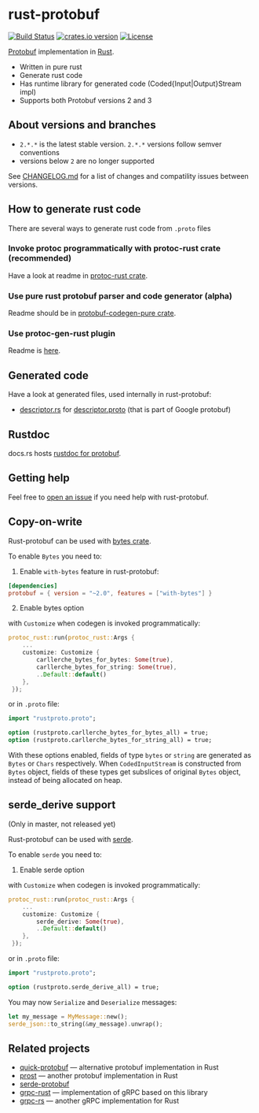 rust-protobuf
=============

<!-- https://travis-ci.org/stepancheg/rust-protobuf.png -->
[![Build Status](https://img.shields.io/travis/stepancheg/rust-protobuf.svg)](https://travis-ci.org/stepancheg/rust-protobuf)
[![crates.io version](https://img.shields.io/crates/v/protobuf.svg)](https://crates.io/crates/protobuf)
[![License](https://img.shields.io/crates/l/protobuf.svg)](https://github.com/stepancheg/rust-protobuf/blob/master/LICENSE.txt)

[Protobuf](https://developers.google.com/protocol-buffers/docs/overview) implementation in [Rust](https://www.rust-lang.org/).

* Written in pure rust
* Generate rust code
* Has runtime library for generated code
  (Coded{Input|Output}Stream impl)
* Supports both Protobuf versions 2 and 3

## About versions and branches

- `2.*.*` is the latest stable version. `2.*.*` versions follow semver conventions
- versions below `2` are no longer supported

See [CHANGELOG.md](CHANGELOG.md) for a list of changes and compatility issues between versions.

## How to generate rust code

There are several ways to generate rust code from `.proto` files

### Invoke protoc programmatically with protoc-rust crate (recommended)

Have a look at readme in [protoc-rust crate](https://github.com/stepancheg/rust-protobuf/tree/master/protoc-rust).

### Use pure rust protobuf parser and code generator (alpha)

Readme should be in
[protobuf-codegen-pure crate](https://github.com/stepancheg/rust-protobuf/tree/master/protobuf-codegen-pure).

### Use protoc-gen-rust plugin

Readme is [here](https://github.com/stepancheg/rust-protobuf/tree/master/protobuf-codegen).

## Generated code

Have a look at generated files, used internally in rust-protobuf:

* [descriptor.rs](https://github.com/stepancheg/rust-protobuf/blob/master/protobuf/src/descriptor.rs)
  for [descriptor.proto](https://github.com/stepancheg/rust-protobuf/blob/master/proto/google/protobuf/descriptor.proto)
  (that is part of Google protobuf)

## Rustdoc

docs.rs hosts [rustdoc for protobuf](https://docs.rs/protobuf/*/protobuf/).

## Getting help

Feel free to [open an issue](https://github.com/stepancheg/rust-protobuf/issues/new)
if you need help with rust-protobuf.

## Copy-on-write

Rust-protobuf can be used with [bytes crate](https://github.com/carllerche/bytes).

To enable `Bytes` you need to:

1. Enable `with-bytes` feature in rust-protobuf:

```toml
[dependencies]
protobuf = { version = "~2.0", features = ["with-bytes"] }
```

2. Enable bytes option

with `Customize` when codegen is invoked programmatically:

```rust
protoc_rust::run(protoc_rust::Args {
    ...
    customize: Customize {
        carllerche_bytes_for_bytes: Some(true),
        carllerche_bytes_for_string: Some(true),
        ..Default::default()
    },
 });
 ```

or in `.proto` file:

```proto
import "rustproto.proto";

option (rustproto.carllerche_bytes_for_bytes_all) = true;
option (rustproto.carllerche_bytes_for_string_all) = true;
```

With these options enabled, fields of type `bytes` or `string` are
generated as `Bytes` or `Chars` respectively. When `CodedInputStream` is constructed
from `Bytes` object, fields of these types get subslices of original `Bytes` object,
instead of being allocated on heap.

## serde_derive support

(Only in master, not released yet)

Rust-protobuf can be used with [serde](https://github.com/serde-rs/serde).

To enable `serde` you need to:

1. Enable serde option

with `Customize` when codegen is invoked programmatically:

```rust
protoc_rust::run(protoc_rust::Args {
    ...
    customize: Customize {
        serde_derive: Some(true),
        ..Default::default()
    },
 });
```

or in `.proto` file:

```proto
import "rustproto.proto";

option (rustproto.serde_derive_all) = true;
```

You may now `Serialize` and `Deserialize` messages:

```rust
let my_message = MyMessage::new();
serde_json::to_string(&my_message).unwrap();
```

## Related projects

* [quick-protobuf](https://github.com/tafia/quick-protobuf) — alternative protobuf implementation in Rust
* [prost](https://github.com/danburkert/prost) — another protobuf implementation in Rust
* [serde-protobuf](https://github.com/dflemstr/serde-protobuf)
* [grpc-rust](https://github.com/stepancheg/grpc-rust) — implementation of gRPC based on this library
* [grpc-rs](https://github.com/pingcap/grpc-rs/) — another gRPC implementation for Rust
